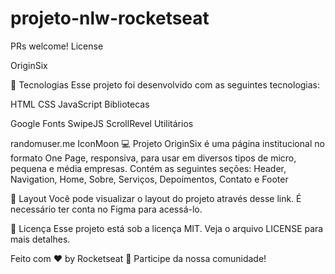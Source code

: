 # projeto-nlw-rocketseat

PRs welcome! License


OriginSix

🚀 Tecnologias
Esse projeto foi desenvolvido com as seguintes tecnologias:

HTML
CSS
JavaScript
Bibliotecas

Google Fonts
SwipeJS
ScrollRevel
Utilitários

randomuser.me
IconMoon
💻 Projeto
OriginSix é uma página institucional no formato One Page, responsiva, para usar em diversos tipos de micro, pequena e média empresas. Contém as seguintes seções: Header, Navigation, Home, Sobre, Serviços, Depoimentos, Contato e Footer

🔖 Layout
Você pode visualizar o layout do projeto através desse link. É necessário ter conta no Figma para acessá-lo.

📝 Licença
Esse projeto está sob a licença MIT. Veja o arquivo LICENSE para mais detalhes.

Feito com ♥ by Rocketseat 👋 Participe da nossa comunidade!
